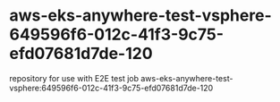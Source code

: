 # aws-eks-anywhere-test-vsphere-649596f6-012c-41f3-9c75-efd07681d7de-120
repository for use with E2E test job aws-eks-anywhere-test-vsphere:649596f6-012c-41f3-9c75-efd07681d7de-120
